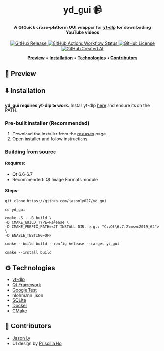 <h1 align="center">yd_gui 📹</h1>

<h4 align="center">A QtQuick cross-platform GUI wrapper for <a href="https://github.com/yt-dlp/yt-dlp" alt="yt-dlp GitHub">yt-dlp</a> for downloading YouTube videos</h4>

<p align="center">
<a href="#installation" alt="GitHub Releases">
    <img alt="GitHub Release" src="https://img.shields.io/github/v/release/jasonly027/yd_gui?style=for-the-badge&label=Download">
</a>
<a href="https://github.com/jasonly027/yd_gui/actions/workflows/tests.yml" alt="GitHub Actions Tests">
    <img alt="GitHub Actions Workflow Status" src="https://img.shields.io/github/actions/workflow/status/jasonly027/yd_gui/tests.yml?style=for-the-badge&label=Tests">
</a>
<a href="https://github.com/jasonly027/yd_gui/blob/main/LICENSE" alt="License">
    <img alt="GitHub License" src="https://img.shields.io/github/license/jasonly027/yd_gui?style=for-the-badge">
</a>
<a href="https://github.com/jasonly027/yd_gui/commits/main/" alt="Commits">
    <img alt="GitHub Created At" src="https://img.shields.io/github/created-at/jasonly027/yd_gui?style=for-the-badge&logo=github&color=9370db">
</a>
</p>

<p align="center">
    <a href="#preview"><b>Preview</b></a> •
    <a href="#installation"><b>Installation</b></a> •
    <a href="#technologies"><b>Technologies</b></a> •
    <a href="#contributors"><b>Contributors</b></a>
</p>

<h2 id="preview">🎴 Preview</h2>

<h2 id="installation">⬇️ Installation</h2>

**yd_gui requires yt-dlp to work.** Install yt-dlp [here](https://github.com/yt-dlp/yt-dlp) and ensure its on the PATH.

### Pre-built installer (Recommended)
1. Download the installer from the [releases](https://github.com/jasonly027/yd_gui/releases) page.
2. Open installer and follow instructions.

### Building from source
#### Requires:

- Qt 6.6-6.7
- Recommended: Qt Image Formats module

#### Steps:

```
git clone https://github.com/jasonly027/yd_gui

cd yd_gui

cmake -S . -B build \
-D CMAKE_BUILD_TYPE=Release \
-D CMAKE_PREFIX_PATH=<QT INSTALL DIR. e.g.: "C:\Qt\6.7.2\msvc2019_64"> \
-D ENABLE_TESTING=OFF

cmake --build build --config Release --target yd_gui

cmake --install build
```

<h2 id="technologies">⚙️ Technologies</h2>

- [yt-dlp](https://github.com/yt-dlp/yt-dlp)
- [Qt Framework](https://www.qt.io/product/framework)
- [Google Test](https://github.com/google/googletest)
- [nlohmann_json](https://github.com/nlohmann/json)
- [SQLite](https://sqlite.org/)
- [Docker](https://www.docker.com/)
- [CMake](https://cmake.org/)

<h2 id="contributors">👥 Contributors</h2>

- [Jason Ly](https://github.com/jasonly027)
- UI design by [Priscilla Ho](https://www.artstation.com/priscillaho)
